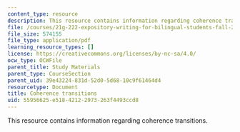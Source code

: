 ```yaml
---
content_type: resource
description: This resource contains information regarding coherence transitions.
file: /courses/21g-222-expository-writing-for-bilingual-students-fall-2002/55956625e51842122973263f4493ccd8_MIT21G_222F02_coherence.pdf
file_size: 574155
file_type: application/pdf
learning_resource_types: []
license: https://creativecommons.org/licenses/by-nc-sa/4.0/
ocw_type: OCWFile
parent_title: Study Materials
parent_type: CourseSection
parent_uid: 39e43224-831d-52d0-5d68-10c9f61464d4
resourcetype: Document
title: Coherence transitions
uid: 55956625-e518-4212-2973-263f4493ccd8
---
```

This resource contains information regarding coherence transitions.
